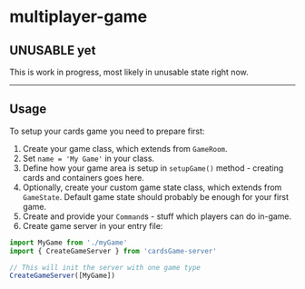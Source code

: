 # multiplayer-game

## UNUSABLE yet

This is work in progress, most likely in unusable state right now.

---

## Usage

To setup your cards game you need to prepare first:

1. Create your game class, which extends from `GameRoom`.
2. Set `name = 'My Game'` in your class.
3. Define how your game area is setup in `setupGame()` method - creating cards and containers goes here.
4. Optionally, create your custom game state class, which extends from `GameState`. Default game state should probably be enough for your first game.
5. Create and provide your `Command`s - stuff which players can do in-game.
6. Create game server in your entry file:

```javascript
import MyGame from './myGame'
import { CreateGameServer } from 'cardsGame-server'

// This will init the server with one game type
CreateGameServer([MyGame])
```
